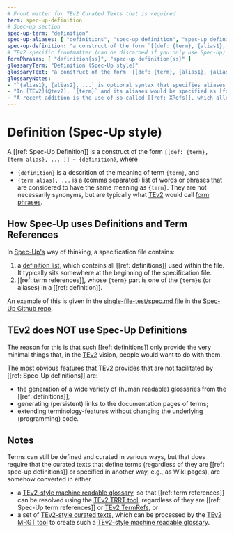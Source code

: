 ```yaml
---
# Front matter for TEv2 Curated Texts that is required
term: spec-up-definition
# Spec-up section
spec-up-term: "definition"
spec-up-aliases: [ "definitions", "spec-up definition", "spec-up definitions" ]
spec-up-definition: "a construct of the form `[[def: {term}, {alias1}, {alias2}, ... ]] ~ {definition}`, which specifies the mapping between the term `{term}` and a description of the term's meaning (provided by `{definition}`."
# TEv2 specific frontmatter (can be discarded if you only use Spec-Up)
formPhrases: [ "definition{ss}", "spec-up definition{ss}" ]
glossaryTerm: "Definition (Spec-Up style)"
glossaryText: "a construct of the form `[[def: {term}, {alias1}, {alias2}, ... ]] ~ {definition}`, which specifies the mapping between the term `{term}` and a description of the term's meaning (provided by `{definition}`."
glossaryNotes:
- "`{alias1}, {alias2}, ...` is optional syntax that specifies aliases (synomyms) for `{term}`."
- "In [TEv2](@tev2), `{term}` and its aliases would be specified as [form phrases](@tev2)."
- "A recent addition is the use of so-called [[ref: XRefs]], which allows definitions to be used across diffrent files and projects."
---
```


# Definition (Spec-Up style)

A [[ref: Spec-Up Definition]] is a construct of the form `[[def: {term}, {term alias}, ... ]] ~ {definition}`, where 

- `{definition}` is a descrition of the meaning of term `{term}`, and
- `{term alias}, ...` is a (comma separated) list of words or phrases that are considered to have the same meaning as `{term}`. They are not necessarily synonyms, but are typically what [TEv2](@tev2) would call [form phrases](@tev2).

## How Spec-Up uses Definitions and Term References

In [Spec-Up's](https://identity.foundation/spec-up/) way of thinking, a specification file contains: 

1. a [definition list](https://github.com/decentralized-identity/spec-up/blob/master/single-file-test/spec.md#definition-lists), which contains all [[ref: definitions]] used within the file. It typically sits somewhere at the beginning of the specification file.
2. [[ref: term references]], whose `{term}` part is one of the `{term}`s (or aliases) in a [[ref: definition]].

An example of this is given in the [single-file-test/spec.md file](https://github.com/decentralized-identity/spec-up/blob/master/single-file-test/spec.md#definition-lists) in the [Spec-Up Github repo](https://github.com/decentralized-identity/spec-up/tree/master/).

## TEv2 does NOT use Spec-Up Definitions

The reason for this is that such [[ref: definitions]] only provide the very minimal things that, in the [TEv2](@tev2) vision, people would want to do with them.

The most obvious features that TEv2 provides that are not facilitated by [[ref: Spec-Up definitions]] are:

- the generation of a wide variety of (human readable) glossaries from the [[ref: definitions]];
- generating (persistent) links to the documentation pages of terms;
- extending terminology-features without changing the underlying (programming) code.

## Notes

Terms can still be defined and curated in various ways, but that does require that the curated texts that define terms (regardless of they are [[ref: spec-up definitions]] or specified in another way, e.g., as Wiki pages), are somehow converted in either

- a [TEv2-style machine readable glossary](mrg@tev2), so that [[ref: term references]] can be resolved using the [TEv2 TRRT tool](trrt@tev2), regardless of they are [[ref: Spec-Up term references]] or [TEv2 TermRefs](term-ref@tev2), or
- a set of [TEv2-style curated texts](curated-text@tev2), which can be processed by the [TEv2 MRGT tool](mrgt@tev2) to create such a [TEv2-style machine readable glossary](mrg@tev2).


